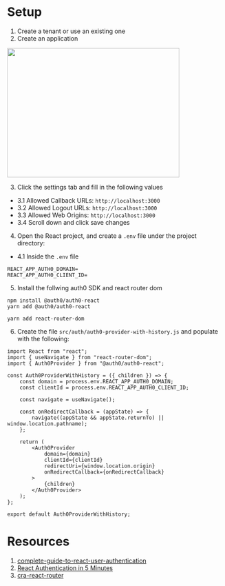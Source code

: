 # Setup

1. Create a tenant or use an existing  one
2. Create an application
<img src="https://user-images.githubusercontent.com/1612112/200739936-8e4f5ccc-81fd-4510-9ef2-111ea04c72c0.png" height=300 width=400 />

3. Click the settings tab and fill in the following values

- 3.1 Allowed Callback URLs: `http://localhost:3000`
- 3.2 Allowed Logout URLs: `http://localhost:3000`
- 3.3 Allowed Web Origins: `http://localhost:3000`
- 3.4 Scroll down and click save changes

4. Open the React project, and create a `.env` file under the project directory:

- 4.1 Inside the `.env` file 

```
REACT_APP_AUTH0_DOMAIN=
REACT_APP_AUTH0_CLIENT_ID=
```

5. Install the follwing auth0 SDK and react router dom

```shell
npm install @auth0/auth0-react
yarn add @auth0/auth0-react

yarn add react-router-dom
```

6. Create the file `src/auth/auth0-provider-with-history.js` and populate with the following:

```tsx
import React from "react";
import { useNavigate } from "react-router-dom";
import { Auth0Provider } from "@auth0/auth0-react";

const Auth0ProviderWithHistory = ({ children }) => {
	const domain = process.env.REACT_APP_AUTH0_DOMAIN;
	const clientId = process.env.REACT_APP_AUTH0_CLIENT_ID;

	const navigate = useNavigate();

	const onRedirectCallback = (appState) => {
		navigate((appState && appState.returnTo) || window.location.pathname);
	};

	return (
		<Auth0Provider
			domain={domain}
			clientId={clientId}
			redirectUri={window.location.origin}
			onRedirectCallback={onRedirectCallback}
		>
			{children}
		</Auth0Provider>
	);
};

export default Auth0ProviderWithHistory;
```

# Resources
1. [complete-guide-to-react-user-authentication](https://auth0.com/blog/complete-guide-to-react-user-authentication/)
2. [React Authentication in 5 Minutes](https://www.youtube.com/watch?v=aRBgA8N0ioM)
3. [cra-react-router](https://github.com/auth0/auth0-react/tree/master/examples/cra-react-router)
